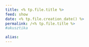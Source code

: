 ```yaml
---
title: <% tp.file.title %>
feed: show
date: <% tp.file.creation_date() %>
permalink: /<% tp.file.title %>
#akusztika

alias:
---
```


